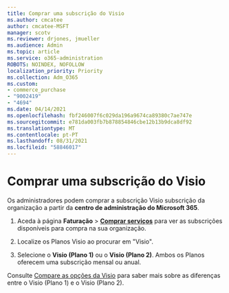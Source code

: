 ```yaml
---
title: Comprar uma subscrição do Visio
ms.author: cmcatee
author: cmcatee-MSFT
manager: scotv
ms.reviewer: drjones, jmueller
ms.audience: Admin
ms.topic: article
ms.service: o365-administration
ROBOTS: NOINDEX, NOFOLLOW
localization_priority: Priority
ms.collection: Adm_O365
ms.custom:
- commerce_purchase
- "9002419"
- "4694"
ms.date: 04/14/2021
ms.openlocfilehash: fbf246007f6c029da196a9674ca89380c7ae747e
ms.sourcegitcommit: e781da003fb7b878854846cbe12b13b9dca8df92
ms.translationtype: MT
ms.contentlocale: pt-PT
ms.lasthandoff: 08/31/2021
ms.locfileid: "58846017"
---
```

# <a name="purchase-visio-subscription"></a>Comprar uma subscrição do Visio

Os administradores podem comprar a subscrição Visio subscrição da organização a partir da **centro de administração do Microsoft 365**.

1. Aceda à página **Faturação** > **[Comprar serviços](https://go.microsoft.com/fwlink/p/?linkid=868433)** para ver as subscrições disponíveis para compra na sua organização.

2. Localize os Planos Visio ao procurar em "Visio".

3. Selecione o **Visio (Plano 1)** ou o **Visio (Plano 2)**. Ambos os Planos oferecem uma subscrição mensal ou anual.

Consulte [Compare as opções da Visio](https://products.office.com/Visio/microsoft-visio-plans-and-pricing-compare-visio-options) para saber mais sobre as diferenças entre o Visio (Plano 1) e o Visio (Plano 2).
